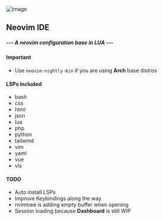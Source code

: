 ![image](https://user-images.githubusercontent.com/6580895/115072223-e0dd3100-9f29-11eb-8189-21a68fa5e803.png)

## Neovim IDE
#####  --- A neovim configuration base in LUA ---

#### Important
- Use `neovim-nightly-bin` if you are using **Arch** base distros

#### LSPs included
* bash
* css
* html
* json
* lua
* php
* python
* tailwind
* vim
* yaml
* vue
* vls

#### TODO
* Auto install LSPs
* Improve Keybindings along the way
* nvimtree is adding empty buffer when opening
* Session loading because **Dashboard** is still WIP
